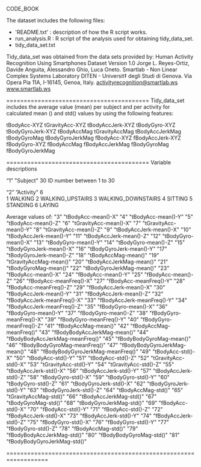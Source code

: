 CODE_BOOK

The dataset includes the following files:

- 'README.txt' : description of how the R script works.
- run_analysis.R : R script of the analysis used for obtaining tidy_data_set.
- tidy_data_set.txt  

Tidy_data_set was obtained from the data sets provided by:
Human Activity Recognition Using Smartphones Dataset
Version 1.0
Jorge L. Reyes-Ortiz, Davide Anguita, Alessandro Ghio, Luca Oneto.
Smartlab - Non Linear Complex Systems Laboratory
DITEN - Universit‡ degli Studi di Genova.
Via Opera Pia 11A, I-16145, Genoa, Italy.
activityrecognition@smartlab.ws
www.smartlab.ws

=========================================
Tidy_data_set includes the average value (mean) per subject and per activity for calculated  mean () and std() values by using  the following features: 

tBodyAcc-XYZ
tGravityAcc-XYZ
tBodyAccJerk-XYZ
tBodyGyro-XYZ
tBodyGyroJerk-XYZ
tBodyAccMag
tGravityAccMag
tBodyAccJerkMag
tBodyGyroMag
tBodyGyroJerkMag
fBodyAcc-XYZ
fBodyAccJerk-XYZ
fBodyGyro-XYZ
fBodyAccMag
fBodyAccJerkMag
fBodyGyroMag
fBodyGyroJerkMag

=========================================
Variable descriptions

“1” "Subject"  30 
	ID number between 1 to 30

“2” ”Activity"  6  
	1 WALKING
	2 WALKING_UPSTAIRS
	3 WALKING_DOWNSTAIRS
	4 SITTING
	5 STANDING
	6 LAYING

Average values of:
"3" "tBodyAcc-mean()-X"
"4" "tBodyAcc-mean()-Y"
"5" "tBodyAcc-mean()-Z"
"6" "tGravityAcc-mean()-X"
"7" "tGravityAcc-mean()-Y"
"8" "tGravityAcc-mean()-Z"
"9" "tBodyAccJerk-mean()-X"
"10" "tBodyAccJerk-mean()-Y"
"11" "tBodyAccJerk-mean()-Z"
"12" "tBodyGyro-mean()-X"
"13" "tBodyGyro-mean()-Y"
"14" "tBodyGyro-mean()-Z"
"15" "tBodyGyroJerk-mean()-X"
"16" "tBodyGyroJerk-mean()-Y"
"17" "tBodyGyroJerk-mean()-Z"
"18" "tBodyAccMag-mean()"
"19" "tGravityAccMag-mean()"
"20" "tBodyAccJerkMag-mean()"
"21" "tBodyGyroMag-mean()"
"22" "tBodyGyroJerkMag-mean()"
"23" "fBodyAcc-mean()-X"
"24" "fBodyAcc-mean()-Y"
"25" "fBodyAcc-mean()-Z"
"26" "fBodyAcc-meanFreq()-X"
"27" "fBodyAcc-meanFreq()-Y"
"28" "fBodyAcc-meanFreq()-Z"
"29" "fBodyAccJerk-mean()-X"
"30" "fBodyAccJerk-mean()-Y"
"31" "fBodyAccJerk-mean()-Z"
"32" "fBodyAccJerk-meanFreq()-X"
"33" "fBodyAccJerk-meanFreq()-Y"
"34" "fBodyAccJerk-meanFreq()-Z"
"35" "fBodyGyro-mean()-X"
"36" "fBodyGyro-mean()-Y"
"37" "fBodyGyro-mean()-Z"
"38" "fBodyGyro-meanFreq()-X"
"39" "fBodyGyro-meanFreq()-Y"
"40" "fBodyGyro-meanFreq()-Z"
"41" "fBodyAccMag-mean()"
"42" "fBodyAccMag-meanFreq()"
"43" "fBodyBodyAccJerkMag-mean()"
"44" "fBodyBodyAccJerkMag-meanFreq()"
"45" "fBodyBodyGyroMag-mean()"
"46" "fBodyBodyGyroMag-meanFreq()"
"47" "fBodyBodyGyroJerkMag-mean()"
"48" "fBodyBodyGyroJerkMag-meanFreq()"
"49" "tBodyAcc-std()-X"
"50" "tBodyAcc-std()-Y"
"51" "tBodyAcc-std()-Z"
"52" "tGravityAcc-std()-X"
"53" "tGravityAcc-std()-Y"
"54" "tGravityAcc-std()-Z"
"55" "tBodyAccJerk-std()-X"
"56" "tBodyAccJerk-std()-Y"
"57" "tBodyAccJerk-std()-Z"
"58" "tBodyGyro-std()-X"
"59" "tBodyGyro-std()-Y"
"60" "tBodyGyro-std()-Z"
"61" "tBodyGyroJerk-std()-X"
"62" "tBodyGyroJerk-std()-Y"
"63" "tBodyGyroJerk-std()-Z"
"64" "tBodyAccMag-std()"
"65" "tGravityAccMag-std()"
"66" "tBodyAccJerkMag-std()"
"67" "tBodyGyroMag-std()"
"68" "tBodyGyroJerkMag-std()"
"69" "fBodyAcc-std()-X"
"70" "fBodyAcc-std()-Y"
"71" "fBodyAcc-std()-Z"
"72" "fBodyAccJerk-std()-X"
"73" "fBodyAccJerk-std()-Y"
"74" "fBodyAccJerk-std()-Z"
"75" "fBodyGyro-std()-X"
"76" "fBodyGyro-std()-Y"
"77" "fBodyGyro-std()-Z"
"78" "fBodyAccMag-std()"
"79" "fBodyBodyAccJerkMag-std()"
"80" "fBodyBodyGyroMag-std()"
"81" "fBodyBodyGyroJerkMag-std()"

==================================================================

